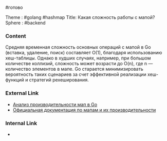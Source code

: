 #готово 

Theme : #golang  #hashmap 
Title: Какая сложность работы с мапой?
Sphere : #backend 

### Content

Средняя временная сложность основных операций с мапой в Go (вставка, удаление, поиск) составляет O(1), благодаря использованию хеш-таблицы. Однако в худших случаях, например, при большом количестве коллизий, сложность может возрасти до O(n), где n — количество элементов в мапе. Go старается минимизировать вероятность таких сценариев за счет эффективной реализации хеш-функций и стратегий рехеширования.

### External Link

- [Анализ производительности мап в Go](https://medium.com/@deckarep/the-new-kid-in-town-gos-sync-map-de24a6bf7c2c)
- [Официальная документация по мапам и их производительности](https://golang.org/doc/effective_go#maps)

### Internal Link

- 